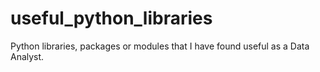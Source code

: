 # useful_python_libraries
Python libraries, packages or modules that I have found useful as a Data Analyst.
